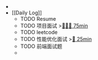 -
- [[Daily Log]]
	- TODO Resume
	- TODO 项目面试 >[🍅🍅🍅 75min](#agenda-pomo://?t=f-1693275449682-1500%2Cf-1693277387661-1500%2Cf-1693281684836-1500)
	- TODO leetcode
	- TODO 性能优化面试 >[🍅 25min](#agenda-pomo://?t=f-1693294810321-1500)
	- TODO 前端面试题
	-